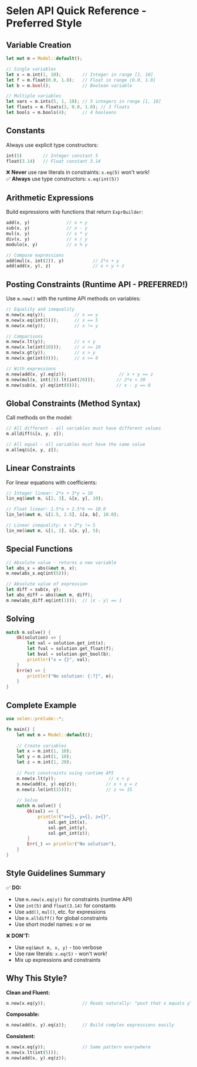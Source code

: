 # Selen API Quick Reference - Preferred Style

## Variable Creation

```rust
let mut m = Model::default();

// Single variables
let x = m.int(1, 10);        // Integer in range [1, 10]
let f = m.float(0.0, 1.0);   // Float in range [0.0, 1.0]
let b = m.bool();            // Boolean variable

// Multiple variables
let vars = m.ints(5, 1, 10); // 5 integers in range [1, 10]
let floats = m.floats(3, 0.0, 1.0); // 3 floats
let bools = m.bools(4);      // 4 booleans
```

## Constants

Always use explicit type constructors:

```rust
int(5)        // Integer constant 5
float(3.14)   // Float constant 3.14
```

❌ **Never** use raw literals in constraints: `x.eq(5)` won't work!  
✅ **Always** use type constructors: `x.eq(int(5))`

## Arithmetic Expressions

Build expressions with functions that return `ExprBuilder`:

```rust
add(x, y)              // x + y
sub(x, y)              // x - y
mul(x, y)              // x * y
div(x, y)              // x / y
modulo(x, y)           // x % y

// Compose expressions
add(mul(x, int(2)), y)           // 2*x + y
add(add(x, y), z)                // x + y + z
```

## Posting Constraints (Runtime API - PREFERRED!)

Use `m.new()` with the runtime API methods on variables:

```rust
// Equality and inequality
m.new(x.eq(y));           // x == y
m.new(x.eq(int(5)));      // x == 5
m.new(x.ne(y));           // x != y

// Comparisons
m.new(x.lt(y));           // x < y
m.new(x.le(int(10)));     // x <= 10
m.new(x.gt(y));           // x > y
m.new(x.ge(int(0)));      // x >= 0

// With expressions
m.new(add(x, y).eq(z));                    // x + y == z
m.new(mul(x, int(2)).lt(int(20)));        // 2*x < 20
m.new(sub(x, y).eq(int(0)));              // x - y == 0
```

## Global Constraints (Method Syntax)

Call methods on the model:

```rust
// All different - all variables must have different values
m.alldiff(&[x, y, z]);

// All equal - all variables must have the same value
m.alleq(&[x, y, z]);
```

## Linear Constraints

For linear equations with coefficients:

```rust
// Integer linear: 2*x + 3*y = 10
lin_eq(&mut m, &[2, 3], &[x, y], 10);

// Float linear: 1.5*a + 2.5*b <= 10.0
lin_le(&mut m, &[1.5, 2.5], &[a, b], 10.0);

// Linear inequality: x + 2*y != 5
lin_ne(&mut m, &[1, 2], &[x, y], 5);
```

## Special Functions

```rust
// Absolute value - returns a new variable
let abs_x = abs(&mut m, x);
m.new(abs_x.eq(int(5)));

// Absolute value of expression
let diff = sub(x, y);
let abs_diff = abs(&mut m, diff);
m.new(abs_diff.eq(int(1)));  // |x - y| == 1
```

## Solving

```rust
match m.solve() {
    Ok(solution) => {
        let val = solution.get_int(x);
        let fval = solution.get_float(f);
        let bval = solution.get_bool(b);
        println!("x = {}", val);
    }
    Err(e) => {
        println!("No solution: {:?}", e);
    }
}
```

## Complete Example

```rust
use selen::prelude::*;

fn main() {
    let mut m = Model::default();
    
    // Create variables
    let x = m.int(1, 10);
    let y = m.int(1, 10);
    let z = m.int(1, 20);
    
    // Post constraints using runtime API
    m.new(x.lt(y));                    // x < y
    m.new(add(x, y).eq(z));           // x + y = z
    m.new(z.le(int(15)));             // z <= 15
    
    // Solve
    match m.solve() {
        Ok(sol) => {
            println!("x={}, y={}, z={}", 
                sol.get_int(x), 
                sol.get_int(y), 
                sol.get_int(z));
        }
        Err(_) => println!("No solution"),
    }
}
```

## Style Guidelines Summary

✅ **DO:**
- Use `m.new(x.eq(y))` for constraints (runtime API)
- Use `int(5)` and `float(3.14)` for constants
- Use `add()`, `mul()`, etc. for expressions
- Use `m.alldiff()` for global constraints
- Use short model names: `m` or `mm`

❌ **DON'T:**
- Use `eq(&mut m, x, y)` - too verbose
- Use raw literals: `x.eq(5)` - won't work!
- Mix up expressions and constraints

## Why This Style?

**Clean and Fluent:**
```rust
m.new(x.eq(y));              // Reads naturally: "post that x equals y"
```

**Composable:**
```rust
m.new(add(x, y).eq(z));      // Build complex expressions easily
```

**Consistent:**
```rust
m.new(x.eq(y));              // Same pattern everywhere
m.new(x.lt(int(5)));
m.new(add(x, y).eq(z));
```
